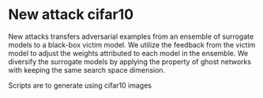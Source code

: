 # New attack cifar10

New attacks transfers adversarial examples from an ensemble of surrogate models to a black-box victim model.
We utilize the feedback from the victim model to adjust the weights attributed to each model in the ensemble.
We diversify the surrogate models by applying the property of ghost networks with keeping the same search space dimension.

Scripts are to generate using cifar10 images
